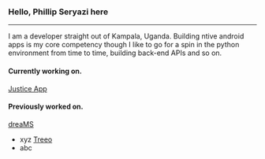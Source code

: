 ### Hello, Phillip Seryazi here
---
I am a developer straight out of Kampala, Uganda. Building ntive android apps is my core competency though I like to go for a spin in the python environment from time to time, building back-end APIs and so on.

#### Currently working on.
<a href="https://github.com/phillipseryazi/JusticeApp">Justice App</a>

#### Previously worked on.
<a href="https://healios.io/dreams/">dreaMS</a>
- xyz
<a href="https://play.google.com/store/apps/details?id=org.treeo.treeo">Treeo</a>
- abc

